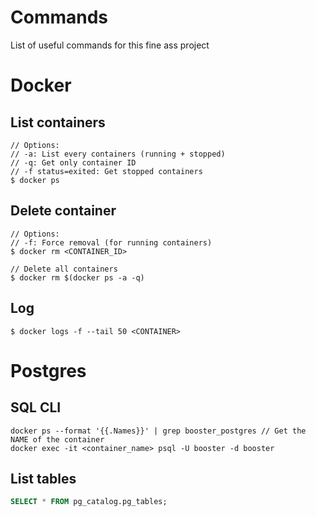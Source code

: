 # Commands
List of useful commands for this fine ass project

# Docker
## List containers
```
// Options: 
// -a: List every containers (running + stopped)
// -q: Get only container ID
// -f status=exited: Get stopped containers
$ docker ps
```


## Delete container
```
// Options:
// -f: Force removal (for running containers)
$ docker rm <CONTAINER_ID>

// Delete all containers
$ docker rm $(docker ps -a -q)
```

## Log 
```
$ docker logs -f --tail 50 <CONTAINER>
```

# Postgres
## SQL CLI
```
docker ps --format '{{.Names}}' | grep booster_postgres // Get the NAME of the container
docker exec -it <container_name> psql -U booster -d booster
```

## List tables
```sql
SELECT * FROM pg_catalog.pg_tables;
```
